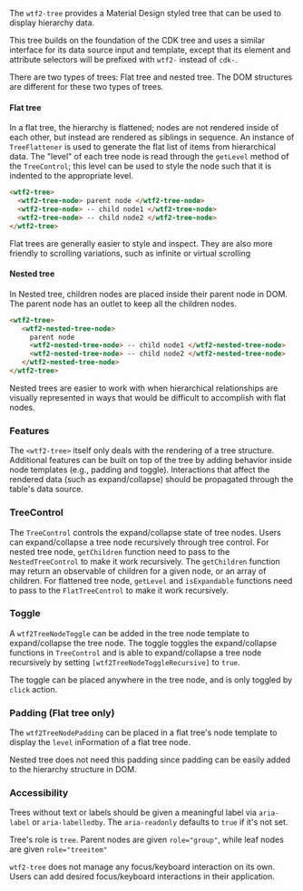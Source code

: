 The `wtf2-tree` provides a Material Design styled tree that can be used to display hierarchy
data.

This tree builds on the foundation of the CDK tree and uses a similar interface for its
data source input and template, except that its element and attribute selectors will be prefixed
with `wtf2-` instead of `cdk-`.

There are two types of trees: Flat tree and nested tree. The DOM structures are different for these
two types of trees.

#### Flat tree
In a flat tree, the hierarchy is flattened; nodes are not rendered inside of each other,
but instead are rendered as siblings in sequence. An instance of `TreeFlattener` is
used to generate the flat list of items from hierarchical data. The "level" of each tree
node is read through the `getLevel` method of the `TreeControl`; this level can be
used to style the node such that it is indented to the appropriate level.


```html
<wtf2-tree>
  <wtf2-tree-node> parent node </wtf2-tree-node>
  <wtf2-tree-node> -- child node1 </wtf2-tree-node>
  <wtf2-tree-node> -- child node2 </wtf2-tree-node>
</wtf2-tree>
```

<!-- example(tree-flat-overview) -->

Flat trees are generally easier to style and inspect. They are also more friendly to
scrolling variations, such as infinite or virtual scrolling

<!--TODO(tinayuangao): Add a flat tree example here -->

#### Nested tree
In Nested tree, children nodes are placed inside their parent node in DOM. The parent node has an
outlet to keep all the children nodes.

```html
<wtf2-tree>
   <wtf2-nested-tree-node>
     parent node
     <wtf2-nested-tree-node> -- child node1 </wtf2-nested-tree-node>
     <wtf2-nested-tree-node> -- child node2 </wtf2-nested-tree-node>
   </wtf2-nested-tree-node>
</wtf2-tree>
```

<!-- example(tree-nested-overview) -->

Nested trees are easier to work with when hierarchical relationships are visually
represented in ways that would be difficult to accomplish with flat nodes.

<!--TODO(tinayuangao): Add a nested tree example here -->

### Features

The `<wtf2-tree>` itself only deals with the rendering of a tree structure.
Additional features can be built on top of the tree by adding behavior inside node templates
(e.g., padding and toggle). Interactions that affect the
rendered data (such as expand/collapse) should be propagated through the table's data source.

### TreeControl

The `TreeControl` controls the expand/collapse state of tree nodes. Users can expand/collapse a tree
node recursively through tree control. For nested tree node, `getChildren` function need to pass to
the `NestedTreeControl` to make it work recursively. The `getChildren` function may return an
observable of children for a given node, or an array of children.
For flattened tree node, `getLevel` and `isExpandable` functions need to pass to the
`FlatTreeControl` to make it work recursively.

### Toggle

A `wtf2TreeNodeToggle` can be added in the tree node template to expand/collapse the tree node. The
toggle toggles the expand/collapse functions in `TreeControl` and is able to expand/collapse a
tree node recursively by setting `[wtf2TreeNodeToggleRecursive]` to `true`.

The toggle can be placed anywhere in the tree node, and is only toggled by `click` action.


### Padding (Flat tree only)

The `wtf2TreeNodePadding` can be placed in a flat tree's node template to display the `level`
inFormation of a flat tree node.

Nested tree does not need this padding since padding can be easily added to the hierarchy
structure in DOM.


### Accessibility
Trees without text or labels should be given a meaningful label via `aria-label` or
`aria-labelledby`. The `aria-readonly` defaults to `true` if it's not set.

Tree's role is `tree`.
Parent nodes are given `role="group"`, while leaf nodes are given `role="treeitem"`

`wtf2-tree` does not manage any focus/keyboard interaction on its own. Users can add desired
focus/keyboard interactions in their application.
